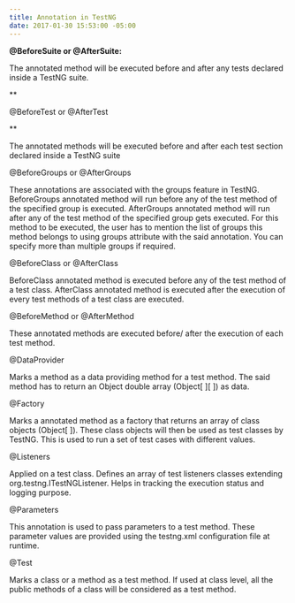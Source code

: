 ```yaml
---
title: Annotation in TestNG
date: 2017-01-30 15:53:00 -05:00
---
```


**@BeforeSuite or @AfterSuite:**
<p>The annotated method will be executed before and after any tests declared inside a TestNG suite.</p>
**<p>@BeforeTest or @AfterTest</p>**
<p>The annotated methods will be executed before and after each test section declared inside a TestNG suite</p>
<p>@BeforeGroups or @AfterGroups</p>
<p>These annotations are associated with the groups feature in TestNG. BeforeGroups annotated method will run before any of the test method of the specified group is executed. AfterGroups annotated method will run after any of the test method of the specified group gets executed. For this method to be executed, the user has to mention the list of groups this method belongs to using groups attribute with the said annotation. You can specify more than multiple groups if required.</p>
<p>@BeforeClass or @AfterClass</p>
<p>BeforeClass annotated method is executed before any of the test method of a test class. AfterClass annotated method is executed after the execution of every test methods of a test class are executed.</p>
<p>@BeforeMethod or @AfterMethod</p>
<p>These annotated methods are executed before/ after the execution of each test method.</p>
<p>@DataProvider</p>
<p>Marks a method as a data providing method for a test method. The said method has to return an Object double array (Object[ ][ ]) as data.</p>
<p>@Factory</p>
<p> Marks a annotated method as a factory that returns an array of class objects (Object[ ]). These class objects will then be used as test classes by TestNG. This is used to run a set of test cases with different values.</P>
<p>@Listeners</P>
<p> Applied on a test class. Defines an array of test listeners classes extending org.testng.ITestNGListener. Helps in tracking the execution status and logging purpose.</p>
<p>@Parameters</p>
<p> This annotation is used to pass parameters to a test method. These parameter values are provided using the testng.xml configuration file at runtime.</p>
<p>@Test</p>
<p> Marks a class or a method as a test method. If used at class level, all the public methods of a class will be considered as a test method. </p>  
    

  